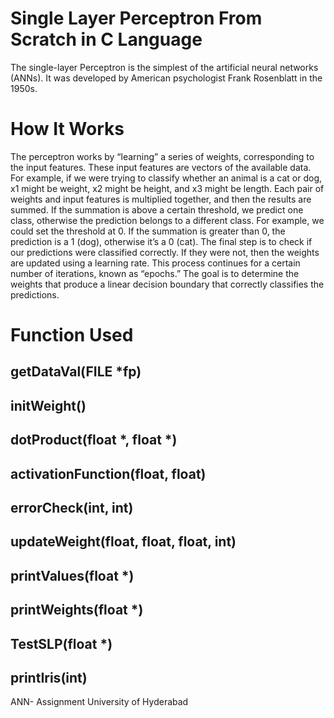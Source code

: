# Single Layer Perceptron From Scratch in C Language
The single-layer Perceptron is the simplest of the artificial neural networks (ANNs). It was developed by American psychologist Frank Rosenblatt in the 1950s.

# How It Works
The perceptron works by “learning” a series of weights, corresponding to the input features. These input features are vectors of the available data. For example, if we were trying to classify whether an animal is a cat or dog, x1 might be weight, x2 might be height, and x3 might be length. Each pair of weights and input features is multiplied together, and then the results are summed. If the summation is above a certain threshold, we predict one class, otherwise the prediction belongs to a different class. For example, we could set the threshold at 0. If the summation is greater than 0, the prediction is a 1 (dog), otherwise it’s a 0 (cat).
The final step is to check if our predictions were classified correctly. If they were not, then the weights are updated using a learning rate. This process continues for a certain number of iterations, known as “epochs.” The goal is to determine the weights that produce a linear decision boundary that correctly classifies the predictions.

# Function Used
## getDataVal(FILE *fp)
## initWeight()
## dotProduct(float *, float *)
## activationFunction(float, float)
## errorCheck(int, int)
## updateWeight(float, float, float, int)
## printValues(float *)
## printWeights(float *)
## TestSLP(float *)
## printIris(int)
ANN- Assignment University of Hyderabad
